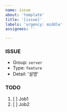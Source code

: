 ```yaml
---
name: issue
about: 'template'
title: '[issue]'
labels: 'urgency: middle'
assignees: ''

---
```

### ISSUE
- Group:  `server`
- Type: `feature`
- Detail: '설명'

### TODO
1. [ ] Job1
2. [ ] Job2




